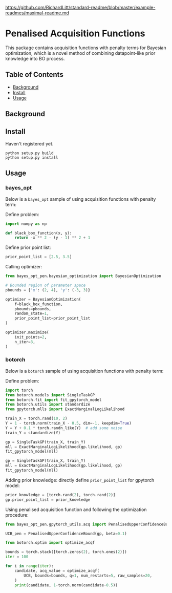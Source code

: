https://github.com/RichardLitt/standard-readme/blob/master/example-readmes/maximal-readme.md

# Penalised Acquisition Functions


This package contains acquisition functions with penalty terms for Bayesian optimization, 
which is a novel method of combining datapoint-like prior knowledge into BO process.

## Table of Contents

 - [Background](#background)
 - [Install](#install)
 - [Usage](#usage)


## Background



## Install

Haven't registered yet.

```shell
python setup.py build
python setup.py install
```

## Usage

### bayes_opt

Below is a `bayes_opt` sample of using acquisition functions with penalty term:

Define problem:
```python
import numpy as np

def black_box_function(x, y):
    return -x ** 2 - (y - 1) ** 2 + 1
```

Define prior point list:
```python
prior_point_list = [2.5, 3.5]
```

Calling optimizer:
```python
from bayes_opt_pen.bayesian_optimization import BayesianOptimization

# Bounded region of parameter space
pbounds = {'x': (2, 4), 'y': (-3, 3)}

optimizer = BayesianOptimization(
    f=black_box_function,
    pbounds=pbounds,
    random_state=1,
    prior_point_list=prior_point_list
)
```

```python
optimizer.maximize(
    init_points=2,
    n_iter=3,
)
```

### botorch

Below is a `botorch` sample of using acquisition functions with penalty term:

Define problem:
```python
import torch
from botorch.models import SingleTaskGP
from botorch.fit import fit_gpytorch_model
from botorch.utils import standardize
from gpytorch.mlls import ExactMarginalLogLikelihood

train_X = torch.rand(10, 2)
Y = 1 - torch.norm(train_X - 0.5, dim=-1, keepdim=True)
Y = Y + 0.1 * torch.randn_like(Y)  # add some noise
train_Y = standardize(Y)

gp = SingleTaskGP(train_X, train_Y)
mll = ExactMarginalLogLikelihood(gp.likelihood, gp)
fit_gpytorch_model(mll)

gp = SingleTaskGP(train_X, train_Y)
mll = ExactMarginalLogLikelihood(gp.likelihood, gp)
fit_gpytorch_model(mll)
```

Adding prior knowledge: directly define `prior_point_list` for gpytorch model:
```python
prior_knowledge = [torch.rand(2), torch.rand(2)]
gp.prior_point_list = prior_knowledge
```

Using penalised acquisition function and following the optimization procedure:
```python
from bayes_opt_pen.gpytorch_utils.acq import PenalisedUpperConfidenceBound

UCB_pen = PenalisedUpperConfidenceBound(gp, beta=0.1)

from botorch.optim import optimize_acqf

bounds = torch.stack([torch.zeros(2), torch.ones(2)])
iter = 100

for i in range(iter):
    candidate, acq_value = optimize_acqf(
        UCB, bounds=bounds, q=1, num_restarts=5, raw_samples=20,
    )
    print(candidate, 1-torch.norm(candidate-0.5))

```